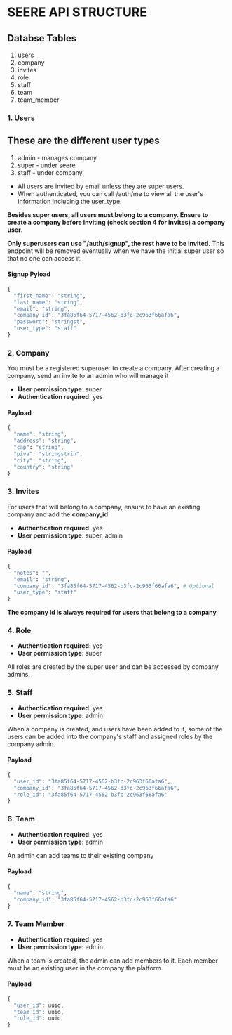 # SEERE API STRUCTURE
## Databse Tables
1. users
2. company
3. invites
4. role
5. staff
6. team
7. team_member

### 1. Users
## These are the different user types
1. admin - manages company
2. super - under seere
3. staff - under company

- All users are invited by email unless they are super users.
- When authenticated, you can call /auth/me to view all the user's information
  including the user_type.
  
**Besides super users, all users must belong to a company. Ensure to create a company
before inviting (check section 4 for invites) a company user**.

**Only superusers can use "/auth/signup", the rest have to be invited.**
This endpoint will be removed eventually when we have the initial super user so that no one can access it.

#### Signup Pyload
```python
{
  "first_name": "string",
  "last_name": "string",
  "email": "string",
  "company_id": "3fa85f64-5717-4562-b3fc-2c963f66afa6",
  "password": "stringst",
  "user_type": "staff"
}
```


### 2. Company
You must be a registered superuser to create a company.
After creating a company, send an invite to an admin who will manage it
- **User permission type**: super
- **Authentication required**: yes

#### Payload
```python
{
  "name": "string",
  "address": "string",
  "cap": "string",
  "piva": "stringstrin",
  "city": "string",
  "country": "string"
}
```

### 3. Invites
For users that will belong to a company, ensure to have an existing company and add the **company_id**
- **Authentication required**: yes
- **User permission type**: super, admin

#### Payload
```python
{
  "notes": "",
  "email": "string",
  "company_id": "3fa85f64-5717-4562-b3fc-2c963f66afa6", # Optional
  "user_type": "staff"
}
```
**The company id is always required for users that belong to a company**

### 4. Role
- **Authentication required**: yes
- **User permission type**: super

All roles are created by the super user and can be accessed by company admins.

### 5. Staff
- **Authentication required**: yes
- **User permission type**: admin

When a company is created, and users have been added to it,
some of the users can be added into the company's staff and assigned roles
by the company admin.
#### Payload
```python
{
  "user_id": "3fa85f64-5717-4562-b3fc-2c963f66afa6",
  "company_id": "3fa85f64-5717-4562-b3fc-2c963f66afa6",
  "role_id": "3fa85f64-5717-4562-b3fc-2c963f66afa6"
}
```

### 6. Team
- **Authentication required**: yes
- **User permission type**: admin

An admin can add teams to their existing company
#### Payload
```python
{
  "name": "string",
  "company_id": "3fa85f64-5717-4562-b3fc-2c963f66afa6"
}
```

### 7. Team Member
- **Authentication required**: yes
- **User permission type**: admin

When a team is created, the admin can add members to it.
Each member must be an existing user in the company the platform.
#### Payload
```python
{
  "user_id": uuid,
  "team_id": uuid,
  "role_id": uuid
}
```









